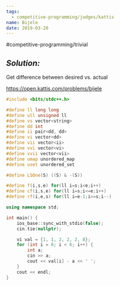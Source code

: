 ```yaml
---
tags:
  - competitive-programming/judges/kattis
name: Bijele 
date: 2019-03-20
---
```

#competitive-programming/trivial 
## _Solution:_
Get difference between desired vs. actual

https://open.kattis.com/problems/bijele
```cpp
#include <bits/stdc++.h>

#define ll long long
#define ull unsigned ll
#define vs vector<string>
#define dd int
#define ii pair<dd, dd>
#define vi vector<dd>
#define vii vector<ii>
#define vvi vector<vi>
#define vvii vector<vii>
#define umap unordered_map
#define uset unordered_set

#define LSOne(S) ((S) & -(S))

#define f(i,s,e) for(ll i=s;i<e;i++)
#define cf(i,s,e) for(ll i=s;i<=e;i++)
#define rf(i,e,s) for(ll i=e-1;i>=s;i--)

using namespace std;

int main() {
    ios_base::sync_with_stdio(false);
    cin.tie(nullptr);

    vi val = {1, 1, 2, 2, 2, 8};
    for (int i = 0; i < 6; i++) {
        int a;
        cin >> a;
        cout << val[i] - a << ' ';
    }
    cout << endl;
}
```